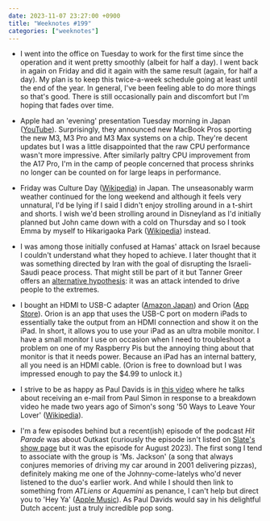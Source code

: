 ```yaml
---
date: 2023-11-07 23:27:00 +0900
title: "Weeknotes #199"
categories: ["weeknotes"]
---
```


- I went into the office on Tuesday to work for the first time since the operation and it went pretty smoothly (albeit for half a day). I went back in again on Friday and did it again with the same result (again, for half a day). My plan is to keep this twice-a-week schedule going at least until the end of the year. In general, I've been feeling able to do more things so that's good. There is still occasionally pain and discomfort but I'm hoping that fades over time.

- Apple had an 'evening' presentation Tuesday morning in Japan ([YouTube](https://www.youtube.com/live/ctkW3V0Mh-k)). Surprisingly, they announced new MacBook Pros sporting the new M3, M3 Pro and M3 Max systems on a chip. They're decent updates but I was a little disappointed that the raw CPU performance wasn't more impressive. After similarly paltry CPU improvement from the A17 Pro, I'm in the camp of people concerned that process shrinks no longer can be counted on for large leaps in performance.

- Friday was Culture Day ([Wikipedia](https://en.wikipedia.org/wiki/Culture_Day)) in Japan. The unseasonably warm weather continued for the long weekend and although it feels very unnatural, I'd be lying if I said I didn't enjoy strolling around in a t-shirt and shorts. I wish we'd been strolling around in Disneyland as I'd initially planned but John came down with a cold on Thursday and so I took Emma by myself to Hikarigaoka Park ([Wikipedia](https://en.wikipedia.org/wiki/Hikarigaoka_Park)) instead.

- I was among those initially confused at Hamas' attack on Israel because I couldn't understand what they hoped to achieve. I later thought that it was something directed by Iran with the goal of disrupting the Israeli-Saudi peace process. That might still be part of it but Tanner Greer offers an [alternative hypothesis](https://scholars-stage.org/gaza-and-the-extremists-gambit/): it was an attack intended to drive people to the extremes.

- I bought an HDMI to USB-C adapter ([Amazon Japan](https://amzn.asia/d/evVo5aT)) and Orion ([App Store](https://apps.apple.com/us/app/hdmi-monitor-orion/id6459355072)). Orion is an app that uses the USB-C port on modern iPads to essentially take the output from an HDMI connection and show it on the iPad. In short, it allows you to use your iPad as an ultra mobile monitor. I have a small monitor I use on occasion when I need to troubleshoot a problem on one of my Raspberry Pis but the annoying thing about that monitor is that it needs power. Because an iPad has an internal battery, all you need is an HDMI cable. (Orion is free to download but I was impressed enough to pay the $4.99 to unlock it.) 

- I strive to be as happy as Paul Davids is in [this video](https://youtu.be/Y2PVGuLPWcU) where he talks about receiving an e-mail from Paul Simon in response to a breakdown video he made two years ago of Simon's song '50 Ways to Leave Your Lover' ([Wikipedia](https://en.wikipedia.org/wiki/50_Ways_to_Leave_Your_Lover)).

- I'm a few episodes behind but a recent(ish) episode of the podcast _Hit Parade_ was about Outkast (curiously the episode isn't listed on [Slate's show page](https://slate.com/podcasts/hit-parade) but it was the episode for August 2023). The first song I tend to associate with the group is 'Ms. Jackson' (a song that always conjures memories of driving my car around in 2001 delivering pizzas), definitely making me one of the Johnny-come-latelys who'd never listened to the duo's earlier work. And while I should then link to something from _ATLiens_ or _Aquemini_ as penance, I can't help but direct you to 'Hey Ya' ([Apple Music](https://music.apple.com/us/album/hey-ya/1674644561?i=1674644562)). As Paul Davids would say in his delightful Dutch accent: just a truly incredible pop song.

